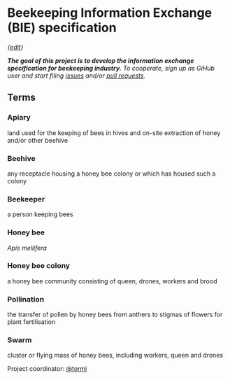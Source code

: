 # Beekeeping Information Exchange (BIE) specification
*{[edit](https://github.com/honeymarket/BIE/edit/master/README.md)}*

***The goal of this project is to develop the information exchange specification for beekeeping industry.** To cooperate, sign up as GiHub user and start filing [issues](https://github.com/honeymarket/BIM/issues) and/or [pull requests](https://github.com/honeymarket/BIM/pulls).*

## Terms

### Apiary
land used for the keeping of bees in hives and on-site extraction of honey and/or other beehive

### Beehive
any receptacle housing a honey bee colony or which has housed such a colony

### Beekeeper
a person keeping bees

### Honey bee
*Apis mellifera*

### Honey bee colony
a honey bee community consisting of queen, drones, workers and brood

### Pollination
the transfer of pollen by honey bees from anthers to stigmas of flowers for plant fertilisation

### Swarm
cluster or flying mass of honey bees, including workers, queen and drones


Project coordinator: [@tormi](https://github.com/tormi)

